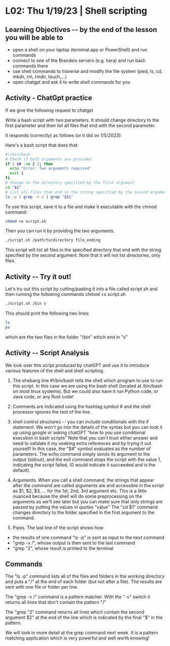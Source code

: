 # L02: Thu 1/19/23 | Shell scripting

## Learning Objectives -- by the end of the lesson you will be able to
 * open a shell on your laptop (terminal.app or PowerShell) and run commands
 * connect to one of the Brandeis servers (e.g. tiara) and run bash commands there
 * use shell commands to traverse and modify the file system (pwd, ls, cd, mkdir, rm, rmdir, touch,...)
 * open chatgpt and ask it to write shell commands for you

## Activity - ChatGpt practice
If we give the following request to chatgpt

Write a bash script with two parameters. It should change directory to the first parameter and then list all files that end with the second parameter.

It responds (correctly) as follows (or it did on 1/5/2023):

Here's a bash script that does that:
```bash
#!/bin/bash
# Check if both arguments are provided
if [ $# -ne 2 ]; then
  echo "Error: Two arguments required"
  exit 1
fi
# Change to the directory specified by the first argument
cd "$1"
# List all files that end in the string specified by the second argument
ls -p | grep -v / | grep "$2$"
```

To use this script, save it to a file and make it executable with the chmod command:
```bash
chmod +x script.sh
```
Then you can run it by providing the two arguments:
```bash
./script.sh /path/to/directory file_ending
```
This script will list all files in the specified directory that end with the string specified by the second argument. Note that it will not list directories, only files.


## Activity -- Try it out!
Let's try out this script by cutting/pasting it into a file called script.sh and then running the following commands
chmod +x script.sh
```bash
./script.sh /bin s
```
This should print the following two lines:
```bash
ls
ps
```
which are the two files in the folder "/bin" which end in "s"

## Activity -- Script Analysis
We look over this script produced by chatGPT and use it to introduce various features of the shell and shell scripting.

1. The shebang line  #!/bin/bash  tells the shell which program to use to run this script. In this case we are using the bash shell (located at /bin/bash on most linux systems). But we could also have it run Python code, or Java code, or any Rust code!

2. Comments are indicated using the hashtag symbol # and the shell processor ignores the rest of the line.

3. shell control structures -- you can include conditionals with the if statement. We won't go into the details of the syntax but you can look it up using google or asking chatGPT
"how to you use conditional execution in bash scripts"
Note that you can't trust either answer and need to validate it my seeking extra references and by trying it out yourself! In this case, the "$#" symbol evaluates as the number of parameters.  The echo command simply sends its argument to the output (stdout), and the exit command stops the script with the value 1, indicating the script failed, (0 would indicate it succeeded and is the default).

4. Arguments.  When you call a shell command, the strings that appear after the command are called arguments are and accessible in the script as $1, $2, $3, ... for the 1st, 2nd, 3rd argument etc.   This is a little nuanced because the shell will do some preprocessing on the arguments as we'll see later but you can make sure that only strings are passed by putting the values in quotes "value"
The "cd $1" command changes directory to the folder specified in the first argument to the command.

5. Pipes.  The last line of the script shows how
 * the results of one command "ls -p" is sent as input to the next command
 * "grep -v /", whose output is then sent to the last command
 * "grep "$2$", whose result is printed to the terminal

## Commands
The "ls -p" command lists all of the files and folders in the working directory and puts a "/" at the end of each folder (but not after a file). The results are sent with one file or folder per line.

The "grep -v /" command is a pattern matcher. With the "-v" switch it returns all lines that don't contain the pattern "/"

The "grep "$2$" command returns all lines which contain the second argument $2" at the end of the line which is indicated by the final "$" in the pattern.

We will look in more detail at the grep command next week. It is a pattern matching application which is very powerful and well worth knowing!





